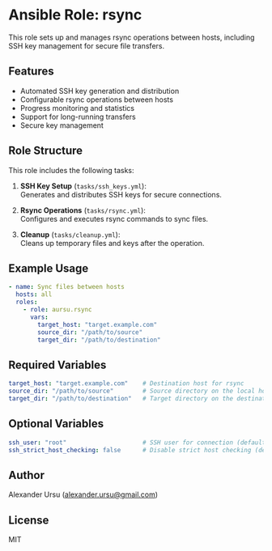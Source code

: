 # Ansible Role: rsync

This role sets up and manages rsync operations between hosts, including SSH key management for secure file transfers.

## Features

- Automated SSH key generation and distribution
- Configurable rsync operations between hosts
- Progress monitoring and statistics
- Support for long-running transfers
- Secure key management

## Role Structure

This role includes the following tasks:

1. **SSH Key Setup** (`tasks/ssh_keys.yml`):  
   Generates and distributes SSH keys for secure connections.

2. **Rsync Operations** (`tasks/rsync.yml`):  
   Configures and executes rsync commands to sync files.

3. **Cleanup** (`tasks/cleanup.yml`):  
   Cleans up temporary files and keys after the operation.

## Example Usage

```yaml
- name: Sync files between hosts
  hosts: all
  roles:
    - role: aursu.rsync
      vars:
        target_host: "target.example.com"
        source_dir: "/path/to/source"
        target_dir: "/path/to/destination"
```

## Required Variables

```yaml
target_host: "target.example.com"    # Destination host for rsync
source_dir: "/path/to/source"        # Source directory on the local host
target_dir: "/path/to/destination"   # Target directory on the destination host
```

## Optional Variables

```yaml
ssh_user: "root"                     # SSH user for connection (default: current user)
ssh_strict_host_checking: false      # Disable strict host checking (default: false)
```

## Author

Alexander Ursu ([alexander.ursu@gmail.com](mailto:alexander.ursu@gmail.com))

## License

MIT

